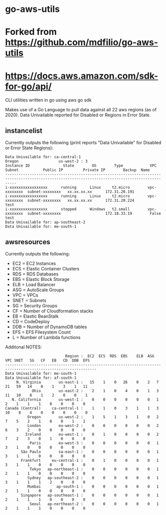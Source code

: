 # go-aws-utils
# Forked from https://github.com/mdfilio/go-aws-utils
# https://docs.aws.amazon.com/sdk-for-go/api/

CLI utilities written in go using aws go sdk

Makes use of a Go Language to pull data against all 22 aws regions (as of 2020).
Data Univailable reported for Disabled or Regions in Error State.


## instancelist

Currently outputs the following (print reports "Data Univailable" for Disabled or Error State Regions):

```
Data Univailable for: ca-central-1
Oregon                  us-west-2 : 3   
Instance ID               State        OS        Type            VPC            Subnet           Public IP         Private IP        Backup  Name
-------------------------------------------------------------------------------------------------------------------------------------------------
i-xxxxxxxxxxxxxxxxx      running      Linux     t2.micro        vpc-xxxxxxxx  subnet-xxxxxxxx   xx.xx.xx.xx      172.31.20.191
i-xxxxxxxxxxxxxxxxx      running      Linux     t2.micro        vpc-xxxxxxxx  subnet-xxxxxxxx   xx.xx.xx.xx      172.31.20.224               test
i-xxxxxxxxxxxxxxxxx      stopped      Windows   t2.small        vpc-xxxxxxxx  subnet-xxxxxxxx                    172.18.33.19        False   test
Data Univailable for: ap-southeast-2
Data Univailable for: me-south-1
```


## awsresources

Currently outputs the following:

* EC2 = EC2 Instances
* ECS = Elastic Container Clusters
* RDS = RDS Databases
* EBS = Elastic Block Storage
* ELB = Load Balancer
* ASG = AutoScale Groups
* VPC = VPCs 
* SNET = Subnets
* SG = Security Groups
* CF = Number of Cloudformation stacks
* EB = Elastic BeanStalk
* CD = CodeDeploy
* DDB = Number of DynamoDB tables
* EFS = EFS Filesystem Count
* L = Number of Lambda functions


Additonal NOTES:

```
                           Region :  EC2  ECS  RDS  EBS    ELB  ASG VPC SNET   SG   CF   EB   CD  DDB  EFS   
---------------------------------------------------------------------------------------------------------------
Data Univailable for: me-south-1
Data Univailable for: af-south-1
     N. Virginia        us-east-1 :   15    1    0   26    0    2   7   21   59   14    0    1    3    1   11
            Ohio        us-east-2 :    2    1    0    4    0    1   3   11   10    8    1    2    0    0    1
   N. California        us-west-1 :    0    0    0    0    0    0   1    2    1    1    1    0    0    0    0
Canada (Central)     ca-central-1 :    1    1    0    3    1    1   3   10    8    4    0    0    0    0    0
          Oregon        us-west-2 :    1    5    1    3    1    0   2    7    5    2    1    0    0    1    2
          London        eu-west-2 :    0    0    0    0    0    0   2    6    3    2    0    0    0    0    0
         Ireland        eu-west-1 :    0    1    0    0    0    0   2    7    2    3    0    1    0    0    0
           Paris        eu-west-3 :    0    0    0    0    0    0   1    3    1    0    0    0    0    0    0
       São Paulo        sa-east-1 :    0    0    0    0    0    0   1    3    1    1    0    0    0    0    0
       Frankfurt     eu-central-1 :    0    1    0    0    0    0   1    3    1    1    0    0    0    0    0
           Tokyo   ap-northeast-1 :    0    0    0    0    0    0   1    2    1    1    0    0    0    0    0
          Sydney   ap-southeast-2 :    0    0    0    0    0    0   1    3    1    1    1    2    0    0    0
          Mumbai       ap-south-1 :    0    0    0    0    0    0   1    2    1    1    0    0    0    0    0
       Singapore   ap-southeast-1 :    0    0    0    0    0    0   1    2    1    1    1    0    0    0    0
           Seoul   ap-northeast-2 :    0    0    0    0    0    0   1    2    1    1    1    0    0    0    0
```
